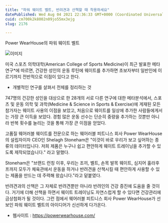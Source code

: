 ```yaml
---
title: "파워 웨이트 벨트, 반려견과 산책할 때 착용하세요"
datePublished: Wed Aug 04 2021 22:36:33 GMT+0000 (Coordinated Universal Time)
cuid: cm700k2k8002n09jo55mx3ejg
slug: 2176

---
```



Power WearHouse의 파워 웨이트 벨트

![이미지](https://cdn.hashnode.com/res/hashnode/image/upload/v1739250020514/0ea7e082-4371-44b9-b532-99e8bb582612.jpeg)

미국 스포츠 의학대학(American College of Sports Medicine)이 최근 발표한 메타연구*에 따르면, 건강한 성인의 운동 루틴에 웨이트를 추가하면 초보자부터 일반인에 이르기까지 전반적으로 이점이 있다고 한다.

* 개별적인 연구를 살펴서 전체를 정리하는 것

747명의 건강한 성인을 대상으로 한 28개의 서로 다른 연구에 대한 메타분석에서, 스포츠 및 운동 의학 및 과학(Medicine & Science in Sports & Exercise)에 게재된 모든 참가자는 웨이트 사용의 이점을 보았고, 처음으로 웨이트를 일상에 추가한 사람들에게서는 가장 큰 이득을 보았다. 경험 많은 운동 선수는 단순히 중량을 추가하는 것뿐만 아니라 반복 횟수를 늘리는 것을 통해 가장 큰 이점을 얻었다.

고품질 웨어러블 웨이트를 전문으로 하는 웨어러블 피트니스 회사 Power WearHouse의 설립자이자 CEO인 Shelagh Stoneham은 "이것이 바로 우리가 보고 싶어하는 종류의 데이터입니다. 저희 제품은 누구나 쉽고 편안하게 웨이트 트레이닝을 추가할 수 있도록 제작되었습니다." 라고 말했다.

Stoneham은 "브랜드 런칭 이후, 우리는 조끼, 벨트, 손목 발목 웨이트, 심지어 훌라후프까지 모두가 체육관에서 운동을 하거나 반려견을 산책시킬 때 편안하게 사용할 수 있는 제품을 만드는 데 주력해 왔습니다."라고 덭붙였다.

반려견과의 산책은 그 자체로 반려견뿐만 아니라 반려인의 건강 증진에 도움을 줄 것이다. 거기에 더해 산책을 하면서 웨이트 트레이닝도 자연스럽게 할 수 있다면 건강관리에 금상첨화가 될 것이다. 그런 점에서 웨어러블 피트니스 회사 Power WearHouse가 선보인 파워 웨이트 벨트의 아이디어가 신선하게 다가온다.

- 웹사이트 : https://powerwearhouse.com/
